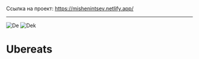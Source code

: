 Ссылка на проект: https://mishenintsev.netlify.app/
__________________________________________________________
![De](https://user-images.githubusercontent.com/91624026/154536302-e83f6994-b0ad-4fc1-81cb-4b8321fb356c.jpg)
![Dek](https://user-images.githubusercontent.com/91624026/154536311-490f770d-ae17-4c69-a6a7-9ff13ae7fed7.jpg)

# Ubereats
